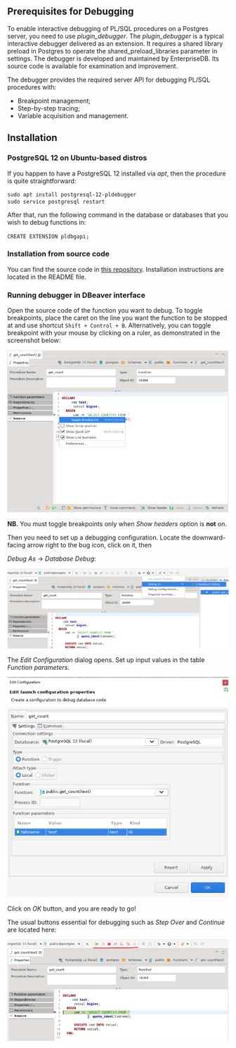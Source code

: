 ## Prerequisites for Debugging
To enable interactive debugging of PL/SQL procedures on a Postgres server, you need to use _plugin_debugger_. 
The _plugin_debugger_ is a typical interactive debugger delivered as an extension. 
It requires a shared library preload in Postgres to operate the shared_preload_libraries parameter in settings. 
The debugger is developed and maintained by  EnterpriseDB. Its source code is available for examination and improvement.
 
The debugger provides the required server API for debugging PL/SQL procedures with:

* Breakpoint management;
* Step-by-step tracing;
* Variable acquisition and management.

## Installation

### PostgreSQL 12 on Ubuntu-based distros
If you happen to have a PostgreSQL 12 installed via _apt_, then the procedure is quite straightforward:
```
sudo apt install postgresql-12-pldebugger
sudo service postgresql restart
```
After that, run the following command in the database or databases that you wish to debug functions in:

`CREATE EXTENSION pldbgapi;`

### Installation from source code

You can find the source code in [this repository](https://github.com/EnterpriseDB/pldebugger). 
Installation instructions are located in the README file.

### Running debugger in DBeaver interface

Open the source code of the function you want to debug. To toggle breakpoints, 
place the caret on the line you want the function to be stopped at and use shortcut `Shift + Control + B`. 
Alternatively, you can toggle breakpoint with your mouse by clicking on a 
ruler, as demonstrated in the screenshot below:

![](images/debug/pldebugger-toggle-breakpoint.png)

**NB.** You must toggle breakpoints only when _Show headers_ option is **not** on.

Then you need to set up a debugging configuration. 
Locate the downward-facing arrow right to the bug icon, click on it, then

_Debug As_ -> _Database Debug_:

![](images/debug/pldebugger-database-debug.png)

The _Edit Configuration_ dialog opens. Set up input values in the table 
_Function parameters_.

![](images/debug/pldebugger-edit-configuration.png)

Click on _OK_ button, and you are ready to go!

The usual buttons essential for debugging such as _Step Over_ and _Continue_ 
are located here:

![](images/debug/pldebugger-handles.png)